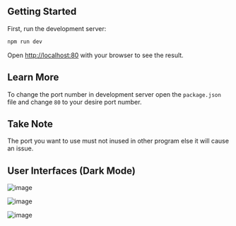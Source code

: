 ## Getting Started

First, run the development server:

```bash
npm run dev
```

Open [http://localhost:80](http://localhost:80) with your browser to see the result.

## Learn More

To change the port number in development server open the ```package.json``` file and change ```80``` to your desire port number.

## Take Note

The port you want to use must not inused in other program else it will cause an issue.

## User Interfaces (Dark Mode)

![image](https://github.com/user-attachments/assets/86d1c3fa-e63d-4062-9d1c-f4db7fc006ae)

![image](https://github.com/user-attachments/assets/96a2fdf3-2cd7-4e1e-b429-123bacd53ad9)

![image](https://github.com/user-attachments/assets/7e0c4dec-bffe-4ba7-a7f9-bf48e52fd211)


